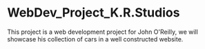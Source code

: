 # WebDev_Project_K.R.Studios
This project is a web development project for John O'Reilly, we will showcase his collection of cars in a well constructed website.
